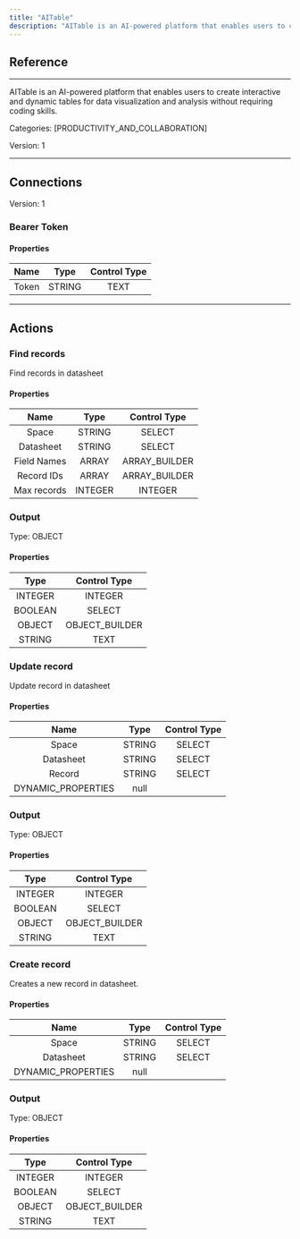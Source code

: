 ```yaml
---
title: "AITable"
description: "AITable is an AI-powered platform that enables users to create interactive and dynamic tables for data visualization and analysis without requiring coding skills."
---
```

## Reference
<hr />

AITable is an AI-powered platform that enables users to create interactive and dynamic tables for data visualization and analysis without requiring coding skills.


Categories: [PRODUCTIVITY_AND_COLLABORATION]


Version: 1

<hr />



## Connections

Version: 1


### Bearer Token

#### Properties

|      Name      |     Type     |     Control Type     |
|:--------------:|:------------:|:--------------------:|
| Token | STRING | TEXT  |





<hr />





## Actions


### Find records
Find records in datasheet

#### Properties

|      Name      |     Type     |     Control Type     |
|:--------------:|:------------:|:--------------------:|
| Space | STRING | SELECT  |
| Datasheet | STRING | SELECT  |
| Field Names | ARRAY | ARRAY_BUILDER  |
| Record IDs | ARRAY | ARRAY_BUILDER  |
| Max records | INTEGER | INTEGER  |


### Output



Type: OBJECT

#### Properties

|     Type     |     Control Type     |
|:------------:|:--------------------:|
| INTEGER | INTEGER  |
| BOOLEAN | SELECT  |
| OBJECT | OBJECT_BUILDER  |
| STRING | TEXT  |





### Update record
Update record in datasheet

#### Properties

|      Name      |     Type     |     Control Type     |
|:--------------:|:------------:|:--------------------:|
| Space | STRING | SELECT  |
| Datasheet | STRING | SELECT  |
| Record | STRING | SELECT  |
| DYNAMIC_PROPERTIES | null  |


### Output



Type: OBJECT

#### Properties

|     Type     |     Control Type     |
|:------------:|:--------------------:|
| INTEGER | INTEGER  |
| BOOLEAN | SELECT  |
| OBJECT | OBJECT_BUILDER  |
| STRING | TEXT  |





### Create record
Creates a new record in datasheet.

#### Properties

|      Name      |     Type     |     Control Type     |
|:--------------:|:------------:|:--------------------:|
| Space | STRING | SELECT  |
| Datasheet | STRING | SELECT  |
| DYNAMIC_PROPERTIES | null  |


### Output



Type: OBJECT

#### Properties

|     Type     |     Control Type     |
|:------------:|:--------------------:|
| INTEGER | INTEGER  |
| BOOLEAN | SELECT  |
| OBJECT | OBJECT_BUILDER  |
| STRING | TEXT  |





